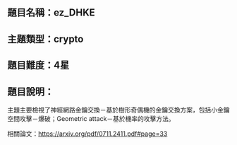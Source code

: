 ## 題目名稱：ez_DHKE

## 主題類型：crypto

## 題目難度：4星

## 題目說明：

主題主要檢視了神經網路金鑰交換－基於樹形奇偶機的金鑰交換方案，包括小金鑰空間攻擊－爆破；Geometric attack－基於機率的攻擊方法。

相關論文：https://arxiv.org/pdf/0711.2411.pdf#page=33